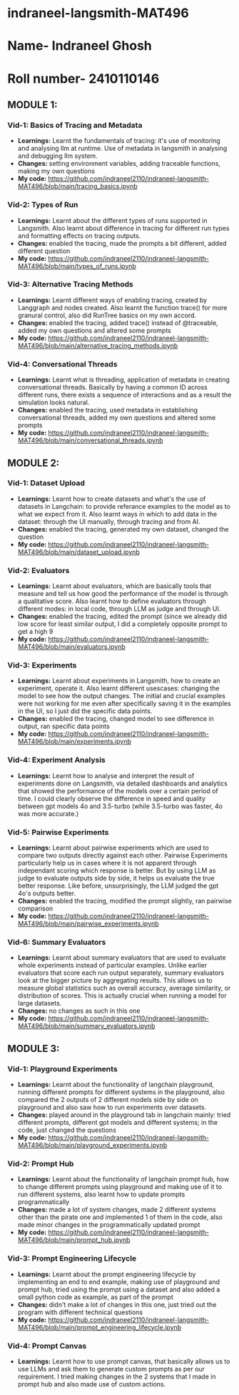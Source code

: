 # indraneel-langsmith-MAT496
# Name- Indraneel Ghosh
# Roll number- 2410110146

## MODULE 1:


### Vid-1: Basics of Tracing and Metadata
- **Learnings:** Learnt the fundamentals of tracing: it's use of monitoring and analysing llm at runtime. Use of metadata in langsmith in analysing and debugging llm system.
- **Changes:** setting environment variables, adding traceable functions, making my own questions
- **My code:** https://github.com/indraneel2110/indraneel-langsmith-MAT496/blob/main/tracing_basics.ipynb

### Vid-2: Types of Run
- **Learnings:** Learnt about the different types of runs supported in Langsmith. Also learnt about difference in tracing for different run types and formatting effects on tracing outputs.
- **Changes:** enabled the tracing, made the prompts a bit different, added different question
- **My code:** https://github.com/indraneel2110/indraneel-langsmith-MAT496/blob/main/types_of_runs.ipynb

### Vid-3: Alternative Tracing Methods
- **Learnings:** Learnt different ways of enabling tracing, created by Langgraph and nodes created. Also learnt the function trace() for more granural control, also did RunTree basics on my own accord.
- **Changes:** enabled the tracing, added trace() instead of @traceable, added my own questions and altered some prompts
- **My code:** https://github.com/indraneel2110/indraneel-langsmith-MAT496/blob/main/alternative_tracing_methods.ipynb

### Vid-4: Conversational Threads
- **Learnings:** Learnt what is threading, application of metadata in creating conversational threads. Basically by having a common ID across different runs, there exists a sequence of interactions and as a result the simulation looks natural.
- **Changes:** enabled the tracing, used metadata in establishing conversational threads, added my own questions and altered some prompts
- **My code:** https://github.com/indraneel2110/indraneel-langsmith-MAT496/blob/main/conversational_threads.ipynb


## MODULE 2:


### Vid-1: Dataset Upload
- **Learnings:** Learnt how to create datasets and what's the use of datasets in Langchain: to provide referance examples to the model as to what we expect from it. Also learnt ways in which to add data in the dataset: through the UI manually, through tracing and from AI.
- **Changes:** enabled the tracing, generated my own dataset, changed the question
- **My code:** https://github.com/indraneel2110/indraneel-langsmith-MAT496/blob/main/dataset_upload.ipynb

### Vid-2: Evaluators
- **Learnings:** Learnt about evaluators, which are basically tools that measure and tell us how good the performance of the model is through a qualitative score. Also learnt how to define evaluators through different modes: in local code, through LLM as judge and through UI.
- **Changes:** enabled the tracing, edited the prompt (since we already did low score for least similar output, I did a completely opposite prompt to get a high 9
- **My code:** https://github.com/indraneel2110/indraneel-langsmith-MAT496/blob/main/evaluators.ipynb

### Vid-3: Experiments
- **Learnings:** Learnt about experiments in Langsmith, how to create an experiment, operate it. Also learnt different usescases: changing the model to see how the output changes. The initial and crucial examples were not working for me even after specifically saving it in the examples in the UI, so I just did the specific data points.
- **Changes:** enabled the tracing, changed model to see difference in output, ran specific data points
- **My code:** https://github.com/indraneel2110/indraneel-langsmith-MAT496/blob/main/experiments.ipynb

### Vid-4: Experiment Analysis
- **Learnings:** Learnt how to analyse and interpret the result of experiments done on Langsmith, via detailed dashboards and analytics that showed the performance of the models over a certain period of time. I could clearly observe the difference in speed and quality between gpt models 4o and 3.5-turbo (while 3.5-turbo was faster, 4o was more accurate.)

### Vid-5: Pairwise Experiments
- **Learnings:** Learnt about pairwise experiments which are used to compare two outputs directly against each other. Pairwise Experiments particularly help us in cases where it is not apparent through independant scoring which response is better. But by using LLM as judge to evaluate outputs side by side, it helps us evaluate the true better response. Like before, unsurprisingly, the LLM judged the gpt 4o's outputs better.
- **Changes:** enabled the tracing, modified the prompt slightly, ran pairwise comparison
- **My code:** https://github.com/indraneel2110/indraneel-langsmith-MAT496/blob/main/pairwise_experiments.ipynb

### Vid-6: Summary Evaluators
- **Learnings:** Learnt about summary evaluators that are used to evaluate whole experiments instead of particular examples. Unlike earlier evaluators that score each run output separately, summary evaluators look at the bigger picture by aggregating results. This allows us to measure global statistics such as overall accuracy, average similarity, or distribution of scores. This is actually crucial when running a model for large datasets.
- **Changes:** no changes as such in this one
- **My code:** https://github.com/indraneel2110/indraneel-langsmith-MAT496/blob/main/summary_evaluators.ipynb


## MODULE 3:


### Vid-1: Playground Experiments
- **Learnings:** Learnt about the functionality of langchain playground, running different prompts for different systems in the playground, also compared the 2 outputs of 2 different models side by side on playground and also saw how to run experiments over datasets.
- **Changes:** played around in the playground tab in langchain mainly: tried different prompts, different gpt models and different systems; in the code, just changed the questions
- **My code:** https://github.com/indraneel2110/indraneel-langsmith-MAT496/blob/main/playground_experiments.ipynb

### Vid-2: Prompt Hub
- **Learnings:** Learnt about the functionality of langchain prompt hub, how to change different prompts using playground and making use of it to run different systems, also learnt how to update prompts programmatically 
- **Changes:** made a lot of system changes, made 2 different systems other than the pirate one and implemented 1 of them in the code, also made minor changes in the programmatically updated prompt
- **My code:** https://github.com/indraneel2110/indraneel-langsmith-MAT496/blob/main/prompt_hub.ipynb

### Vid-3: Prompt Engineering Lifecycle
- **Learnings:** Learnt about the prompt engineering lifecycle by implementing an end to end example, making use of playground and prompt hub, tried using the prompt using a dataset and also added a small python code as example, as part of the prompt
- **Changes:** didn't make a lot of changes in this one, just tried out the program with different technical questions 
- **My code:** https://github.com/indraneel2110/indraneel-langsmith-MAT496/blob/main/prompt_engineering_lifecycle.ipynb

### Vid-4: Prompt Canvas
- **Learnings:** Learnt how to use prompt canvas, that basically allows us to use LLMs and ask them to generate custom prompts as per our requirement. I tried making changes in the 2 systems that I made in prompt hub and also made use of custom actions.
